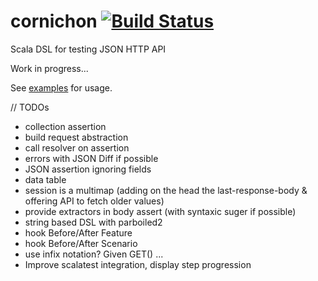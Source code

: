 cornichon [![Build Status](https://travis-ci.org/agourlay/cornichon.png?branch=master)](https://travis-ci.org/agourlay/cornichon)
=========

Scala DSL for testing JSON HTTP API

Work in progress...

See [examples](https://github.com/agourlay/cornichon/blob/master/src/test/scala/com/github/agourlay/cornichon/examples) for usage.

// TODOs
- collection assertion
- build request abstraction
- call resolver on assertion
- errors with JSON Diff if possible
- JSON assertion ignoring fields
- data table
- session is a multimap (adding on the head the last-response-body & offering API to fetch older values)
- provide extractors in body assert (with syntaxic suger if possible)
- string based DSL with parboiled2
- hook Before/After Feature
- hook Before/After Scenario
- use infix notation? Given GET() ...
- Improve scalatest integration, display step progression